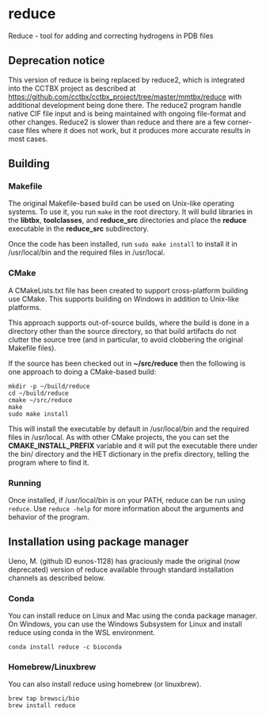 # reduce
Reduce - tool for adding and correcting hydrogens in PDB files

## Deprecation notice

This version of reduce is being replaced by reduce2, which is integrated into the CCTBX
project as described at https://github.com/cctbx/cctbx_project/tree/master/mmtbx/reduce
with additional development being done there.  The reduce2 program handle native CIF file
input and is being maintained with ongoing file-format and other changes.  Reduce2 is
slower than reduce and there are a few corner-case files where it does not work, but it
produces more accurate results in most cases.

## Building

### Makefile

The original Makefile-based build can be used on Unix-like operating systems.  To use it, you run `make` in
the root directory.  It will build libraries in the **libtbx**, **toolclasses**, and **reduce_src** directories and
place the **reduce** executable in the **reduce_src** subdirectory.

Once the code has been installed, run `sudo make install` to install it in /usr/local/bin and the
required files in /usr/local.

### CMake

A CMakeLists.txt file has been created to support cross-platform building use CMake.  This supports
building on Windows in addition to Unix-like platforms.

This approach supports out-of-source builds, where the build is done in a directory other than
the source directory, so that build artifacts do not clutter the source tree (and in particular,
to avoid clobbering the original Makefile files).

If the source has been checked out in **~/src/reduce** then the following is one approach to doing
a CMake-based build:

    mkdir -p ~/build/reduce
    cd ~/build/reduce
    cmake ~/src/reduce
    make
    sudo make install

This will install the executable by default in /usr/local/bin and the required files in /usr/local.
As with other CMake projects, the you can set the **CMAKE_INSTALL_PREFIX** variable and it will put the
executable there under the bin/ directory and the HET dictionary in the prefix directory,
telling the program where to find it.

### Running

Once installed, if /usr/local/bin is on your PATH, reduce can be run using `reduce`.
Use `reduce -help` for more information about the arguments and behavior of the program.

## Installation using package manager

Ueno, M. (github ID eunos-1128) has graciously made the original (now deprecated) version of
reduce available through standard installation channels as described below.

### Conda

You can install reduce on Linux and Mac using the conda package manager.  On Windows, you can
use the Windows Subsystem for Linux and install reduce using conda in the WSL environment.

```shell
conda install reduce -c bioconda
```

### Homebrew/Linuxbrew
You can also install reduce using homebrew (or linuxbrew).

```shell
brew tap brewsci/bio
brew install reduce
```

